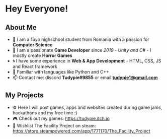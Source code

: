# Hey Everyone!

## About Me
- 🏫 I am a 16yo highschool student from Romania with a passion for **Computer Science**
- 💾 I am a passionate **Game Developer** since *2019* - *Unity and C#* - I mostly create **Horror Games**
- 🌀 I have some experience in **Web & App Development** - HTML, CSS, JS and React framework
- 🐍 Familiar with languages like Python and C++
- 📫 Contact me: discord **Tudypie#9855** or email **tudypie1@gmail.com**

## My Projects
- ⚙ Here I will post games, apps and websites created during game jams, hackathons and my free time :)
- 🎮 Check out my games: https://tudypie.itch.io
- 🚀 Wishlist The Facility Project on steam: https://store.steampowered.com/app/1771170/The_Facility_Project

